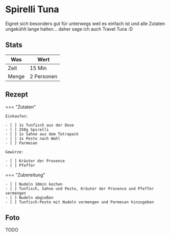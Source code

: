 # Spirelli Tuna

Eignet sich besonders gut für unterwegs weil es einfach ist und alle Zutaten ungekühlt lange halten... daher sage ich auch Travel Tuna :D

## Stats

| Was   | Wert        |
|-------|-------------|
| Zeit  | 15 Min      |
| Menge | 2 Personen |

## Rezept

=== "Zutaten"

    Einkaufen:

    - [ ] 1x Tunfisch aus der Dose
    - [ ] 250g Spirelli
    - [ ] 1x Sahne aus dem Tetrapack
    - [ ] 1x Pesto nach Wahl
    - [ ] Parmesan

    Gewürze:

    - [ ] Kräuter der Provence
    - [ ] Pfeffer

=== "Zubereitung"

    - [ ] Nudeln 10min kochen
    - [ ] Tunfisch, Sahne und Pesto, Kräuter der Provence und Pfeffer vermengen
    - [ ] Nudeln abgießen
    - [ ] Tunfisch-Pesto mit Nudeln vermengen und Parmesan hinzugeben

## Foto

TODO
